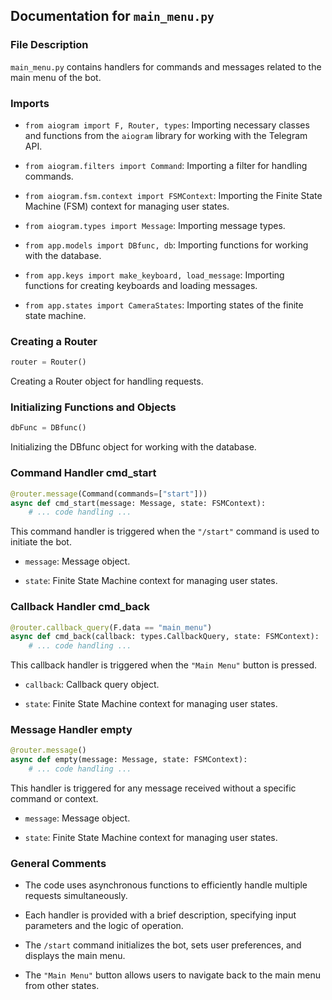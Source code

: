 ## Documentation for `main_menu.py`

### File Description

`main_menu.py` contains handlers for commands and messages related to the main menu of the bot.

### Imports

- `from aiogram import F, Router, types`: Importing necessary classes and functions from the `aiogram` library for working with the Telegram API.

- `from aiogram.filters import Command`: Importing a filter for handling commands.

- `from aiogram.fsm.context import FSMContext`: Importing the Finite State Machine (FSM) context for managing user states.

- `from aiogram.types import Message`: Importing message types.

- `from app.models import DBfunc, db`: Importing functions for working with the database.

- `from app.keys import make_keyboard, load_message`: Importing functions for creating keyboards and loading messages.

- `from app.states import CameraStates`: Importing states of the finite state machine.

### Creating a Router

```python
router = Router()
```
Creating a Router object for handling requests.

### Initializing Functions and Objects
```python
dbFunc = DBfunc()
```
Initializing the DBfunc object for working with the database.

### Command Handler cmd_start
```python
@router.message(Command(commands=["start"]))
async def cmd_start(message: Message, state: FSMContext):
    # ... code handling ...
```
This command handler is triggered when the `"/start"` command is used to initiate the bot.

- `message`: Message object.

- `state`: Finite State Machine context for managing user states.

### Callback Handler cmd_back
```python
@router.callback_query(F.data == "main_menu")
async def cmd_back(callback: types.CallbackQuery, state: FSMContext):
    # ... code handling ...
```
This callback handler is triggered when the `"Main Menu"` button is pressed.

- `callback`: Callback query object.

- `state`: Finite State Machine context for managing user states.

### Message Handler empty
```python
@router.message()
async def empty(message: Message, state: FSMContext):
    # ... code handling ...
```
This handler is triggered for any message received without a specific command or context.

- `message`: Message object.

- `state`: Finite State Machine context for managing user states.

### General Comments
- The code uses asynchronous functions to efficiently handle multiple requests simultaneously.

- Each handler is provided with a brief description, specifying input parameters and the logic of operation.

- The `/start` command initializes the bot, sets user preferences, and displays the main menu.

- The `"Main Menu"` button allows users to navigate back to the main menu from other states.